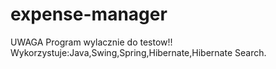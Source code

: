 # expense-manager
UWAGA Program wylacznie do testow!!
Wykorzystuje:Java,Swing,Spring,Hibernate,Hibernate Search.



